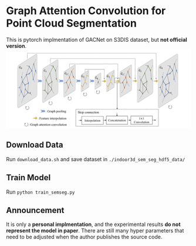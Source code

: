 # Graph Attention Convolution for Point Cloud Segmentation

This is pytorch implmentation of GACNet on S3DIS dataset, but **not official version**.
![](pic.png)

## Download Data
Run `download_data.sh` and save dataset in `./indoor3d_sem_seg_hdf5_data/`

## Train Model
Run `python train_semseg.py`

## Announcement
It is only a **personal implmentation**, and the experimental results **do not represent the model in paper**. There are still many hyper parameters that need to be adjusted when the author publishes the source code.
